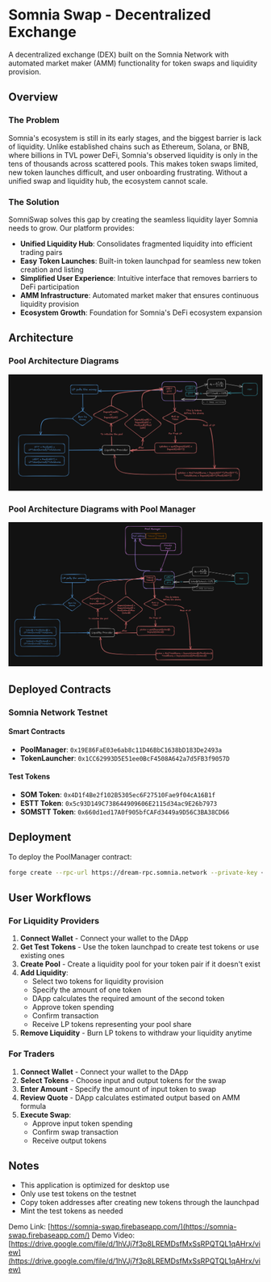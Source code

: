 # Somnia Swap - Decentralized Exchange

A decentralized exchange (DEX) built on the Somnia Network with automated market maker (AMM) functionality for token swaps and liquidity provision.

## Overview

### The Problem

Somnia's ecosystem is still in its early stages, and the biggest barrier is lack of liquidity. Unlike established chains such as Ethereum, Solana, or BNB, where billions in TVL power DeFi, Somnia's observed liquidity is only in the tens of thousands across scattered pools. This makes token swaps limited, new token launches difficult, and user onboarding frustrating. Without a unified swap and liquidity hub, the ecosystem cannot scale.

### The Solution

SomniSwap solves this gap by creating the seamless liquidity layer Somnia needs to grow. Our platform provides:

- **Unified Liquidity Hub**: Consolidates fragmented liquidity into efficient trading pairs
- **Easy Token Launches**: Built-in token launchpad for seamless new token creation and listing
- **Simplified User Experience**: Intuitive interface that removes barriers to DeFi participation
- **AMM Infrastructure**: Automated market maker that ensures continuous liquidity provision
- **Ecosystem Growth**: Foundation for Somnia's DeFi ecosystem expansion

## Architecture

### Pool Architecture Diagrams

![Liquidity Pool Architecture 1](liquidity_pool1.png)

### Pool Architecture Diagrams with Pool Manager

![Liquidity Pool Architecture 2](liquidity_pool2.png)

## Deployed Contracts

### Somnia Network Testnet

#### Smart Contracts

- **PoolManager**: `0x19E86FaE03e6ab8c11D46BbC1638bD183De2493a`
- **TokenLauncher**: `0x1CC62993D5E51ee0BcF4508A642a7d5FB3f9057D`

#### Test Tokens

- **SOM Token**: `0x4D1f4Be2f102B5305ec6F27510Fae9f04cA16B1f`
- **ESTT Token**: `0x5c93D149C738644909606E2115d34ac9E26b7973`
- **SOMSTT Token**: `0x660d1ed17A0f905bfCAFd3449a9D56C3BA38CD66`

## Deployment

To deploy the PoolManager contract:

```bash
forge create --rpc-url https://dream-rpc.somnia.network --private-key <PRIVATE_KEY> --broadcast src/PoolManager.sol:PoolManager
```

## User Workflows

### For Liquidity Providers

1. **Connect Wallet** - Connect your wallet to the DApp
2. **Get Test Tokens** - Use the token launchpad to create test tokens or use existing ones
3. **Create Pool** - Create a liquidity pool for your token pair if it doesn't exist
4. **Add Liquidity**:
   - Select two tokens for liquidity provision
   - Specify the amount of one token
   - DApp calculates the required amount of the second token
   - Approve token spending
   - Confirm transaction
   - Receive LP tokens representing your pool share
5. **Remove Liquidity** - Burn LP tokens to withdraw your liquidity anytime

### For Traders

1. **Connect Wallet** - Connect your wallet to the DApp
2. **Select Tokens** - Choose input and output tokens for the swap
3. **Enter Amount** - Specify the amount of input token to swap
4. **Review Quote** - DApp calculates estimated output based on AMM formula
5. **Execute Swap**:
   - Approve input token spending
   - Confirm swap transaction
   - Receive output tokens

## Notes

- This application is optimized for desktop use
- Only use test tokens on the testnet
- Copy token addresses after creating new tokens through the launchpad
- Mint the test tokens as needed

Demo Link: [https://somnia-swap.firebaseapp.com/](https://somnia-swap.firebaseapp.com/)
Demo Video: [https://drive.google.com/file/d/1hVJj7f3p8LREMDsfMxSsRPQTQL1qAHrx/view](https://drive.google.com/file/d/1hVJj7f3p8LREMDsfMxSsRPQTQL1qAHrx/view)
